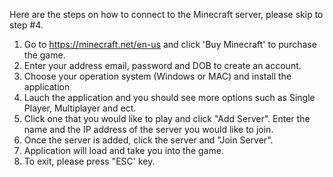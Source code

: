 Here are the steps on how to connect to the Minecraft server, please skip to step #4.

1) Go to https://minecraft.net/en-us and click 'Buy Minecraft' to purchase the game. 
2) Enter your address email, password and DOB to create an account.
3) Choose your operation system (Windows or MAC) and install the application
4) Lauch the application and you should see more options such as Single Player, Multiplayer and ect.
4) Click one that you would like to play and click "Add Server". Enter the name and the IP address of the server you would like to join.
5) Once the server is added, click the server and "Join Server".
6) Application will load and take you into the game.
7) To exit, please press "ESC' key.

